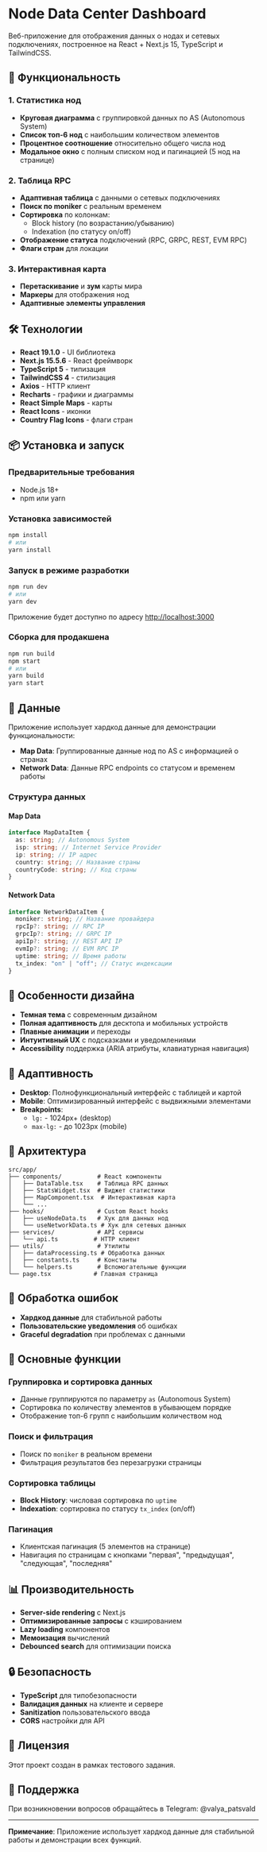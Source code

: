 # Node Data Center Dashboard

Веб-приложение для отображения данных о нодах и сетевых подключениях, построенное на React + Next.js 15, TypeScript и TailwindCSS.

## 🚀 Функциональность

### 1. Статистика нод

- **Круговая диаграмма** с группировкой данных по AS (Autonomous System)
- **Список топ-6 нод** с наибольшим количеством элементов
- **Процентное соотношение** относительно общего числа нод
- **Модальное окно** с полным списком нод и пагинацией (5 нод на странице)

### 2. Таблица RPC

- **Адаптивная таблица** с данными о сетевых подключениях
- **Поиск по moniker** с реальным временем
- **Сортировка** по колонкам:
  - Block history (по возрастанию/убыванию)
  - Indexation (по статусу on/off)
- **Отображение статуса** подключений (RPC, GRPC, REST, EVM RPC)
- **Флаги стран** для локации

### 3. Интерактивная карта

- **Перетаскивание** и **зум** карты мира
- **Маркеры** для отображения нод
- **Адаптивные элементы управления**

## 🛠 Технологии

- **React 19.1.0** - UI библиотека
- **Next.js 15.5.6** - React фреймворк
- **TypeScript 5** - типизация
- **TailwindCSS 4** - стилизация
- **Axios** - HTTP клиент
- **Recharts** - графики и диаграммы
- **React Simple Maps** - карты
- **React Icons** - иконки
- **Country Flag Icons** - флаги стран

## 📦 Установка и запуск

### Предварительные требования

- Node.js 18+
- npm или yarn

### Установка зависимостей

```bash
npm install
# или
yarn install
```

### Запуск в режиме разработки

```bash
npm run dev
# или
yarn dev
```

Приложение будет доступно по адресу [http://localhost:3000](http://localhost:3000)

### Сборка для продакшена

```bash
npm run build
npm start
# или
yarn build
yarn start
```

## 🔌 Данные

Приложение использует хардкод данные для демонстрации функциональности:

- **Map Data**: Группированные данные нод по AS с информацией о странах
- **Network Data**: Данные RPC endpoints со статусом и временем работы

### Структура данных

#### Map Data

```typescript
interface MapDataItem {
  as: string; // Autonomous System
  isp: string; // Internet Service Provider
  ip: string; // IP адрес
  country: string; // Название страны
  countryCode: string; // Код страны
}
```

#### Network Data

```typescript
interface NetworkDataItem {
  moniker: string; // Название провайдера
  rpcIp?: string; // RPC IP
  grpcIp?: string; // GRPC IP
  apiIp?: string; // REST API IP
  evmIp?: string; // EVM RPC IP
  uptime: string; // Время работы
  tx_index: "on" | "off"; // Статус индексации
}
```

## 🎨 Особенности дизайна

- **Темная тема** с современным дизайном
- **Полная адаптивность** для десктопа и мобильных устройств
- **Плавные анимации** и переходы
- **Интуитивный UX** с подсказками и уведомлениями
- **Accessibility** поддержка (ARIA атрибуты, клавиатурная навигация)

## 📱 Адаптивность

- **Desktop**: Полнофункциональный интерфейс с таблицей и картой
- **Mobile**: Оптимизированный интерфейс с выдвижными элементами
- **Breakpoints**:
  - `lg:` - 1024px+ (desktop)
  - `max-lg:` - до 1023px (mobile)

## 🔧 Архитектура

```
src/app/
├── components/          # React компоненты
│   ├── DataTable.tsx    # Таблица RPC данных
│   ├── StatsWidget.tsx  # Виджет статистики
│   ├── MapComponent.tsx  # Интерактивная карта
│   └── ...
├── hooks/               # Custom React hooks
│   ├── useNodeData.ts   # Хук для данных нод
│   └── useNetworkData.ts # Хук для сетевых данных
├── services/            # API сервисы
│   └── api.ts          # HTTP клиент
├── utils/               # Утилиты
│   ├── dataProcessing.ts # Обработка данных
│   ├── constants.ts     # Константы
│   └── helpers.ts       # Вспомогательные функции
└── page.tsx            # Главная страница
```

## 🚨 Обработка ошибок

- **Хардкод данные** для стабильной работы
- **Пользовательские уведомления** об ошибках
- **Graceful degradation** при проблемах с данными

## 🎯 Основные функции

### Группировка и сортировка данных

- Данные группируются по параметру `as` (Autonomous System)
- Сортировка по количеству элементов в убывающем порядке
- Отображение топ-6 групп с наибольшим количеством нод

### Поиск и фильтрация

- Поиск по `moniker` в реальном времени
- Фильтрация результатов без перезагрузки страницы

### Сортировка таблицы

- **Block History**: числовая сортировка по `uptime`
- **Indexation**: сортировка по статусу `tx_index` (on/off)

### Пагинация

- Клиентская пагинация (5 элементов на странице)
- Навигация по страницам с кнопками "первая", "предыдущая", "следующая", "последняя"

## 📊 Производительность

- **Server-side rendering** с Next.js
- **Оптимизированные запросы** с кэшированием
- **Lazy loading** компонентов
- **Мемоизация** вычислений
- **Debounced search** для оптимизации поиска

## 🔒 Безопасность

- **TypeScript** для типобезопасности
- **Валидация данных** на клиенте и сервере
- **Sanitization** пользовательского ввода
- **CORS** настройки для API

## 📝 Лицензия

Этот проект создан в рамках тестового задания.

## 🤝 Поддержка

При возникновении вопросов обращайтесь в Telegram: @valya_patsvald

---

**Примечание**: Приложение использует хардкод данные для стабильной работы и демонстрации всех функций.
